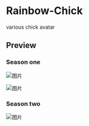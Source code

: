 # Rainbow-Chick
various chick avatar

## Preview
### Season one
![图片](https://user-images.githubusercontent.com/9259946/177113165-b2710fb4-7cca-45b8-aafc-e42fe70f52e8.png)

![图片](https://user-images.githubusercontent.com/9259946/177113388-5406e3df-82a3-4d6d-a699-f6f009658b61.png)
### Season two
![图片](https://user-images.githubusercontent.com/9259946/177113726-e1c558c3-18ef-44c8-93cd-2c3ee9ad8f83.png)

